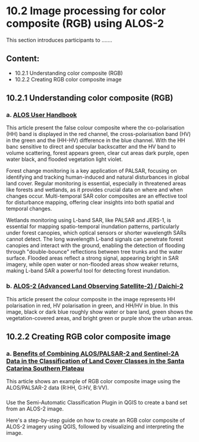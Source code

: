 # 10.2 Image processing for color composite (RGB) using ALOS-2
This section introduces participants to .......

## Content:
- 10.2.1 Understanding color composite (RGB)
- 10.2.2 Creating RGB color composite image

## 10.2.1 Understanding color composite (RGB)

### a. [ALOS User Handbook](https://www.eorc.jaxa.jp/ALOS/en/doc/alos_userhb_en.pdf)

This article present the false colour composite where the co-polarisation (HH) band is displayed in the red channel, the cross-polarisation band (HV) in the green and the (HH-HV) difference in the blue channel. With the HH banc sensitive to direct and specular backscatter and the HV band to volume scattering, forest appears green, clear cut areas dark purple, open water black, and flooded vegetation light violet.

Forest change monitoring is a key application of PALSAR, focusing on identifying and tracking human-induced and natural disturbances in global land cover. Regular monitoring is essential, especially in threatened areas like forests and wetlands, as it provides crucial data on where and when changes occur. Multi-temporal SAR color composites are an effective tool for disturbance mapping, offering clear insights into both spatial and temporal changes.

Wetlands monitoring using L-band SAR, like PALSAR and JERS-1, is essential for mapping spatio-temporal inundation patterns, particularly under forest canopies, which optical sensors or shorter wavelength SARs cannot detect. The long wavelength L-band signals can penetrate forest canopies and interact with the ground, enabling the detection of flooding through "double-bounce" reflections between tree trunks and the water surface. Flooded areas reflect a strong signal, appearing bright in SAR imagery, while open water or non-flooded areas show weaker returns, making L-band SAR a powerful tool for detecting forest inundation.

### b. [ALOS-2 (Advanced Land Observing Satellite-2) / Daichi-2](https://www.eoportal.org/satellite-missions/alos-2#mission-status)

This article present the colour composite in the image represents HH polarisation in red, HV polarisation in green, and HH/HV in blue. In this image, black or dark blue roughly show water or bare land, green shows the vegetation-covered areas, and bright green or purple show the urban areas.


## 10.2.2 Creating RGB color composite image

### a. [Benefits of Combining ALOS/PALSAR-2 and Sentinel-2A Data in the Classification of Land Cover Classes in the Santa Catarina Southern Plateau](https://www.mdpi.com/2072-4292/13/2/229#)

This article shows an example of RGB color composite image using the ALOS/PALSAR-2 data (R:HH, G:HV, B:VV).

### 
Use the Semi-Automatic Classification Plugin in QGIS to create a band set from an ALOS-2 image.

Here's a step-by-step guide on how to create an RGB color composite of ALOS-2 imagery using QGIS, followed by visualizing and interpreting the image.